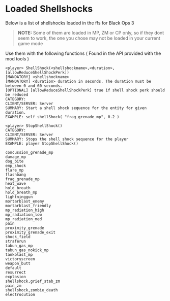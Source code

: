 # Loaded Shellshocks

Below is a list of shellshocks loaded in the ffs for Black Ops 3

> **NOTE:** Some of them are loaded in MP, ZM or CP only, so if they dont seem to work, the one you chose may not be loaded in your current game mode

Use them with the following functions ( Found in the API provided with the mod tools )

```
<player> ShellShock(<shellshockname>,<duration>,[allowReduceShellShockPerk])
[MANDATORY] <shellshockname>
[MANDATORY] <duration> duration in seconds. The duration must be between 0 and 60 seconds.
[OPTIONAL] [allowReduceShellShockPerk] true if shell shock perk should be reduced
CATEGORY: 
CLIENT/SERVER: Server
SUMMARY: Start a shell shock sequence for the entity for given duration.
EXAMPLE: self shellShock( "frag_grenade_mp", 0.2 )

<player> StopShellShock()
CATEGORY: 
CLIENT/SERVER: Server
SUMMARY: Stops the shell shock sequence for the player
EXAMPLE: player StopShellShock()
```

```
concussion_grenade_mp
damage_mp
dog_bite
emp_shock
flare_mp
flashbang
frag_grenade_mp
heat_wave
hold_breath
hold_breath_mp
lightninggun
mortarblast_enemy
mortarblast_friendly
mp_radiation_high
mp_radiation_low
mp_radiation_med
pain
proximity_grenade
proximity_grenade_exit
shock_field
straferun
tabun_gas_mp
tabun_gas_nokick_mp
tankblast_mp
victoryscreen
weapon_butt
default
resurrect
explosion
shellshock,grief_stab_zm
pain_zm
shellshock,zombie_death
electrocution
```